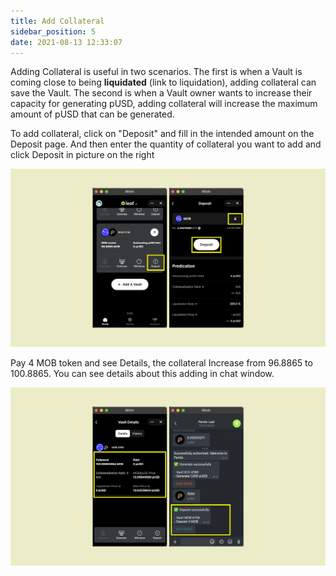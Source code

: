```yaml
---
title: Add Collateral
sidebar_position: 5
date: 2021-08-13 12:33:07
---
```


Adding Collateral is useful in two scenarios. The first is when a Vault is coming close to being **liquidated** (link to liquidation), adding collateral can save the Vault. The second is when a Vault owner wants to increase their capacity for generating pUSD, adding collateral will increase the maximum amount of pUSD that can be generated.

To add collateral, click on "Deposit" and fill in the intended amount on the Deposit page. And then enter the quantity of collateral you want to add and click Deposit in picture on the right

![](../assets/leaf-add-collateral-p1.png)

Pay 4 MOB token and see Details, 
the collateral Increase from 
96.8865 to 100.8865. You can see details 
about this adding in chat window.

![](../assets/leaf-add-collateral-p2.png)